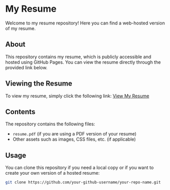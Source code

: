 # My Resume

Welcome to my resume repository! Here you can find a web-hosted version of my resume.

## About

This repository contains my resume, which is publicly accessible and hosted using GitHub Pages. You can view the resume directly through the provided link below.

## Viewing the Resume

To view my resume, simply click the following link:
[View My Resume](https://utkarshmankad.github.io/gh-pageer-resume)

## Contents

The repository contains the following files:
- `resume.pdf` (if you are using a PDF version of your resume)
- Other assets such as images, CSS files, etc. (if applicable)

## Usage

You can clone this repository if you need a local copy or if you want to create your own version of a hosted resume:

```bash
git clone https://github.com/your-github-username/your-repo-name.git
